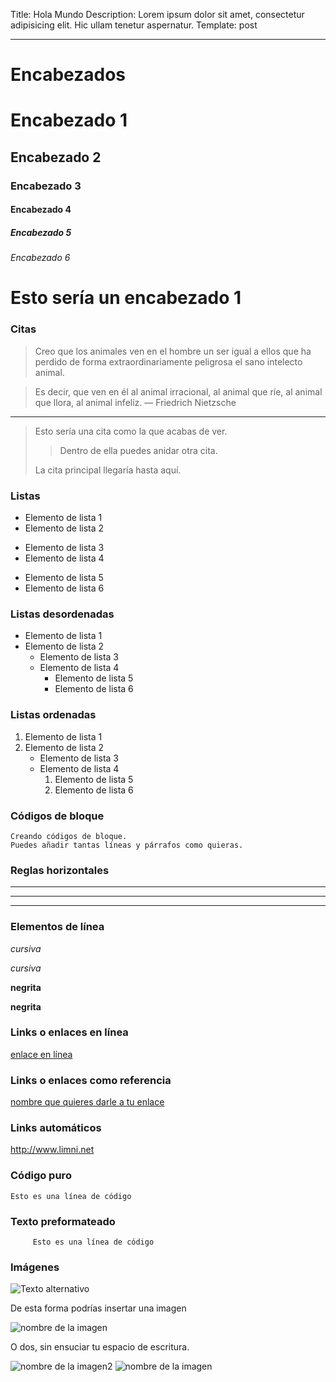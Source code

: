 Title: Hola Mundo
Description: Lorem ipsum dolor sit amet, consectetur adipisicing elit. Hic ullam tenetur aspernatur.
Template: post

----


# Encabezados

# Encabezado 1
## Encabezado 2
### Encabezado 3
#### Encabezado 4
##### Encabezado 5
###### Encabezado 6


Esto sería un encabezado 1
===


### Citas


> Creo que los animales ven en el hombre un ser igual a ellos que ha perdido de forma extraordinariamente peligrosa el sano intelecto animal.

> Es decir, que ven en él al animal irracional, al animal que ríe, al animal que llora, al animal infeliz. — Friedrich Nietzsche

----

> Esto sería una cita como la que acabas de ver.
> 
> > Dentro de ella puedes anidar otra cita.
> 
> La cita principal llegaría hasta aquí. 




### Listas


- Elemento de lista 1
- Elemento de lista 2
* Elemento de lista 3
* Elemento de lista 4
+ Elemento de lista 5
+ Elemento de lista 6

### Listas desordenadas

- Elemento de lista 1
- Elemento de lista 2
    - Elemento de lista 3
    - Elemento de lista 4
        - Elemento de lista 5
        - Elemento de lista 6

### Listas ordenadas

1. Elemento de lista 1
2.  Elemento de lista 2
    - Elemento de lista 3
    - Elemento de lista 4
        1. Elemento de lista 5
        2. Elemento de lista 6

### Códigos de bloque

~~~
Creando códigos de bloque.
Puedes añadir tantas líneas y párrafos como quieras.  
~~~


### Reglas horizontales


***
---
___


### Elementos de línea


*cursiva*

_cursiva_

**negrita**

__negrita__




###  Links o enlaces en línea

[enlace en línea](http://www.limni.net)

### Links o enlaces como referencia

[nombre que quieres darle a tu enlace][nombre de tu referencia]

[nombre de tu referencia]: http://www.tuenlace.com

### Links automáticos

<http://www.limni.net>


### Código puro 

`Esto es una línea de código`


### Texto preformateado


         Esto es una línea de código


### Imágenes

![Texto alternativo](//via.placeholder.com/150 "Título alternativo")

De esta forma podrías insertar una imagen

![nombre de la imagen][img1]

O dos, sin ensuciar tu espacio de escritura.

![nombre de la imagen2][img2] 
![nombre de la imagen][img1]


[img1]: //via.placeholder.com/150 "Título alternativo"
[img2]: //via.placeholder.com/150 "Título alternativo"

